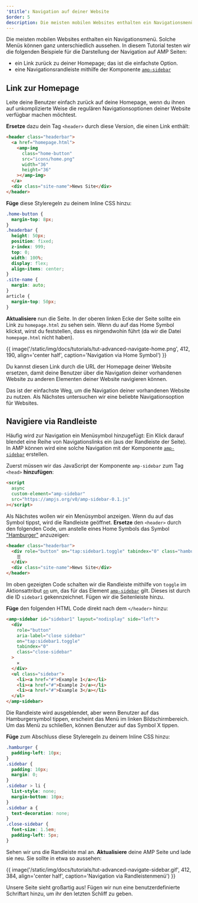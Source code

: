 ```yaml
---
'$title': Navigation auf deiner Website
$order: 5
description: Die meisten mobilen Websites enthalten ein Navigationsmenü. Solche Menüs können ganz unterschiedlich aussehen. In diesem Tutorial testen wir …
---
```


Die meisten mobilen Websites enthalten ein Navigationsmenü. Solche Menüs können ganz unterschiedlich aussehen. In diesem Tutorial testen wir die folgenden Beispiele für die Darstellung der Navigation auf AMP Seiten:

- ein Link zurück zu deiner Homepage; das ist die einfachste Option.
- eine Navigationsrandleiste mithilfe der Komponente [`amp-sidebar`](../../../../documentation/components/reference/amp-sidebar.md)

## Link zur Homepage

Leite deine Benutzer einfach zurück auf deine Homepage, wenn du ihnen auf unkomplizierte Weise die regulären Navigationsoptionen deiner Website verfügbar machen möchtest.

**Ersetze** dazu dein Tag `<header>` durch diese Version, die einen Link enthält:

```html
<header class="headerbar">
  <a href="homepage.html">
    <amp-img
      class="home-button"
      src="icons/home.png"
      width="36"
      height="36"
    ></amp-img>
  </a>
  <div class="site-name">News Site</div>
</header>
```

**Füge** diese Styleregeln zu deinem Inline CSS hinzu:

```css
.home-button {
  margin-top: 8px;
}
.headerbar {
  height: 50px;
  position: fixed;
  z-index: 999;
  top: 0;
  width: 100%;
  display: flex;
  align-items: center;
}
.site-name {
  margin: auto;
}
article {
  margin-top: 50px;
}
```

**Aktualisiere** nun die Seite. In der oberen linken Ecke der Seite sollte ein Link zu `homepage.html` zu sehen sein. Wenn du auf das Home Symbol klickst, wirst du feststellen, dass es nirgendwohin führt (da wir die Datei `homepage.html` nicht haben).

{{ image('/static/img/docs/tutorials/tut-advanced-navigate-home.png', 412, 190, align='center half', caption='Navigation via Home Symbol') }}

Du kannst diesen Link durch die URL der Homepage deiner Website ersetzen, damit deine Benutzer über die Navigation deiner vorhandenen Website zu anderen Elementen deiner Website navigieren können.

Das ist der einfachste Weg, um die Navigation deiner vorhandenen Website zu nutzen. Als Nächstes untersuchen wir eine beliebte Navigationsoption für Websites.

## Navigiere via Randleiste

Häufig wird zur Navigation ein Menüsymbol hinzugefügt: Ein Klick darauf blendet eine Reihe von Navigationslinks ein (aus der Randleiste der Seite). In AMP können wird eine solche Navigation mit der Komponente [`amp-sidebar`](../../../../documentation/components/reference/amp-sidebar.md) erstellen.

Zuerst müssen wir das JavaScript der Komponente <a><code>amp-sidebar</code></a> zum Tag `<head>` <strong>hinzufügen</strong>:

```html
<script
  async
  custom-element="amp-sidebar"
  src="https://ampjs.org/v0/amp-sidebar-0.1.js"
></script>
```

Als Nächstes wollen wir ein Menüsymbol anzeigen. Wenn du auf das Symbol tippst, wird die Randleiste geöffnet. **Ersetze** den `<header>` durch den folgenden Code, um anstelle eines Home Symbols das Symbol ["Hamburger"](https://en.wikipedia.org/wiki/Hamburger_button) anzuzeigen:

```html
<header class="headerbar">
  <div role="button" on="tap:sidebar1.toggle" tabindex="0" class="hamburger">
    ☰
  </div>
  <div class="site-name">News Site</div>
</header>
```

Im oben gezeigten Code schalten wir die Randleiste mithilfe von `toggle` im Aktionsattribut [`on`](../../../../documentation/guides-and-tutorials/learn/amp-actions-and-events.md) um, das für das Element [`amp-sidebar`](../../../../documentation/components/reference/amp-sidebar.md) gilt. Dieses ist durch die ID `sidebar1` gekennzeichnet. Fügen wir die Seitenleiste hinzu.

**Füge** den folgenden HTML Code direkt nach dem `</header>` hinzu:

```html
<amp-sidebar id="sidebar1" layout="nodisplay" side="left">
  <div
    role="button"
    aria-label="close sidebar"
    on="tap:sidebar1.toggle"
    tabindex="0"
    class="close-sidebar"
  >
    ✕
  </div>
  <ul class="sidebar">
    <li><a href="#">Example 1</a></li>
    <li><a href="#">Example 2</a></li>
    <li><a href="#">Example 3</a></li>
  </ul>
</amp-sidebar>
```

Die Randleiste wird ausgeblendet, aber wenn Benutzer auf das Hamburgersymbol tippen, erscheint das Menü im linken Bildschirmbereich. Um das Menü zu schließen, können Benutzer auf das Symbol X tippen.

**Füge** zum Abschluss diese Styleregeln zu deinem Inline CSS hinzu:

```css
.hamburger {
  padding-left: 10px;
}
.sidebar {
  padding: 10px;
  margin: 0;
}
.sidebar > li {
  list-style: none;
  margin-bottom: 10px;
}
.sidebar a {
  text-decoration: none;
}
.close-sidebar {
  font-size: 1.5em;
  padding-left: 5px;
}
```

Sehen wir uns die Randleiste mal an. **Aktualisiere** deine AMP Seite und lade sie neu. Sie sollte in etwa so aussehen:

{{ image('/static/img/docs/tutorials/tut-advanced-navigate-sidebar.gif', 412, 384, align='center half', caption='Navigation via Randleistenmenü') }}

Unsere Seite sieht großartig aus! Fügen wir nun eine benutzerdefinierte Schriftart hinzu, um ihr den letzten Schliff zu geben.
